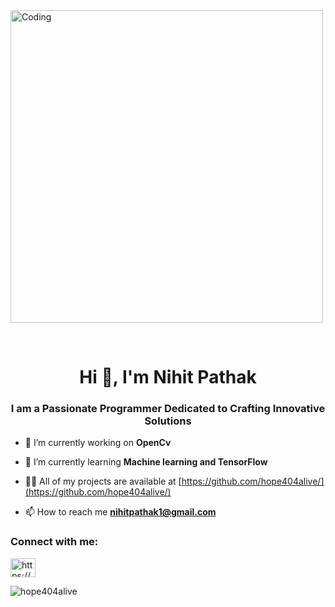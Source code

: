 <div>
<img align="middle" alt="Coding" width="500" src="https://media.tenor.com/qJ5evVs-_uUAAAAC/coding.gif)">
  <p>&nbsp;&nbsp;&nbsp;&nbsp;</p>
 
  
</div>
<h1 align="center">Hi 👋, I'm Nihit Pathak</h1>
<h3 align="center">I am a Passionate Programmer Dedicated to Crafting Innovative Solutions</h3>

- 🔭 I’m currently working on **OpenCv**

- 🌱 I’m currently learning **Machine learning and TensorFlow**

- 👨‍💻 All of my projects are available at [https://github.com/hope404alive/](https://github.com/hope404alive/)

- 📫 How to reach me **nihitpathak1@gmail.com**

<h3 align="left">Connect with me:</h3>
<p align="left">
<a href="https://linkedin.com/in/https://www.linkedin.com/in/nihit-pathak/" target="blank"><img align="center" src="https://raw.githubusercontent.com/rahuldkjain/github-profile-readme-generator/master/src/images/icons/Social/linked-in-alt.svg" alt="https://www.linkedin.com/in/nihit-pathak/" height="30" width="40" /></a>
</p>



<p><img align="center" src="https://github-readme-stats.vercel.app/api/top-langs?username=hope404alive&show_icons=true&locale=en&layout=compact" alt="hope404alive" /></p>
